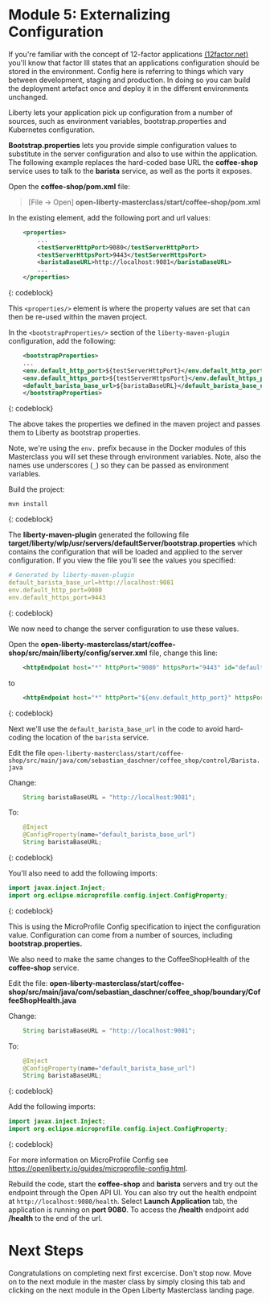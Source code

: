 # Module 5: Externalizing Configuration

If you're familiar with the concept of 12-factor applications [(12factor.net)](http://12factor.net) you'll know that factor III states that an applications configuration should be stored in the environment.  Config here is referring to things which vary between development, staging and production. In doing so you can build the deployment artefact once and deploy it in the different environments unchanged.

Liberty lets your application pick up configuration from a number of sources, such as environment variables, bootstrap.properties and Kubernetes configuration.

**Bootstrap.properties** lets you provide simple configuration values to substitute in the server configuration and also to use within the application.  The following example replaces the hard-coded base URL the **coffee-shop** service uses to talk to the **barista** service, as well as the ports it exposes.

Open the **coffee-shop/pom.xml** file:

>[File -> Open] **open-liberty-masterclass/start/coffee-shop/pom.xml**

In the existing **<properties/>** element, add the following port and url values:

```XML
    <properties>
        ...
        <testServerHttpPort>9080</testServerHttpPort>
        <testServerHttpsPort>9443</testServerHttpsPort>
        <baristaBaseURL>http://localhost:9081</baristaBaseURL>
        ...
    </properties>
```
{: codeblock}

This `<properties/>` element is where the property values are set that can then be re-used within the maven project.  

In the `<bootstrapProperties/>` section of the `liberty-maven-plugin` configuration, add the following:

```XML
    <bootstrapProperties>
    ...
    <env.default_http_port>${testServerHttpPort}</env.default_http_port>
    <env.default_https_port>${testServerHttpsPort}</env.default_https_port>
    <default_barista_base_url>${baristaBaseURL}</default_barista_base_url>
    </bootstrapProperties>
```
{: codeblock}

The above takes the properties we defined in the maven project and passes them to Liberty as bootstrap properties.

Note, we're using the `env.` prefix because in the Docker modules of this Masterclass you will set these through environment variables. Note, also the names use underscores (`_`) so they can be passed as environment variables.

Build the project:

```
mvn install
```
{: codeblock}

The **liberty-maven-plugin** generated the following file **target/liberty/wlp/usr/servers/defaultServer/bootstrap.properties** which contains the configuration that will be loaded and applied to the server configuration.  If you view the file you'll see the values you specified:

```YAML
# Generated by liberty-maven-plugin
default_barista_base_url=http://localhost:9081
env.default_http_port=9080
env.default_https_port=9443
```
{: codeblock}

We now need to change the server configuration to use these values.  

Open the **open-liberty-masterclass/start/coffee-shop/src/main/liberty/config/server.xml** file, change this line:

```XML
    <httpEndpoint host="*" httpPort="9080" httpsPort="9443" id="defaultHttpEndpoint"/>
```
to 

```XML
    <httpEndpoint host="*" httpPort="${env.default_http_port}" httpsPort="${env.default_https_port}" id="defaultHttpEndpoint"/>
```
{: codeblock}

Next we'll use the `default_barista_base_url` in the code to avoid hard-coding the location of the `barista` service.

Edit the file `open-liberty-masterclass/start/coffee-shop/src/main/java/com/sebastian_daschner/coffee_shop/control/Barista.java`

Change:

```Java
    String baristaBaseURL = "http://localhost:9081";
```

To:

```Java
    @Inject
    @ConfigProperty(name="default_barista_base_url")
    String baristaBaseURL;
```
{: codeblock}

You'll also need to add the following imports:

```Java
import javax.inject.Inject;
import org.eclipse.microprofile.config.inject.ConfigProperty;
```
{: codeblock}

This is using the MicroProfile Config specification to inject the configuration value.  Configuration can come from a number of sources, including **bootstrap.properties.**

We also need to make the same changes to the CoffeeShopHealth of the **coffee-shop** service. 

Edit the file: **open-liberty-masterclass/start/coffee-shop/src/main/java/com/sebastian_daschner/coffee_shop/boundary/CoffeeShopHealth.java**

Change:

```Java
    String baristaBaseURL = "http://localhost:9081";
```

To:

```Java
    @Inject
    @ConfigProperty(name="default_barista_base_url")
    String baristaBaseURL;
```
{: codeblock}

Add the following imports:

```Java
import javax.inject.Inject;
import org.eclipse.microprofile.config.inject.ConfigProperty;
```
{: codeblock}

For more information on MicroProfile Config see https://openliberty.io/guides/microprofile-config.html.

Rebuild the code, start the **coffee-shop** and **barista** servers and try out the endpoint through the Open API UI.  You can also try out the health endpoint at `http://localhost:9080/health`. Select **Launch Application** tab, the application is running on **port 9080**. To access the **/health** endpoint add **/health** to the end of the url.

# Next Steps

Congratulations on completing next first excercise. Don't stop now. Move on to the next module in the master class by simply closing this tab and clicking on the next module in the Open Liberty Masterclass landing page.
